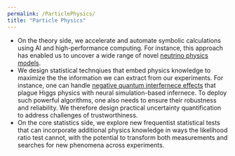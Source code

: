 ```yaml
---
permalink: /ParticlePhysics/
title: "Particle Physics"
---
```

- On the theory side, we accelerate and automate symbolic calculations using AI and high-performance computing. For instance, this approach has enabled us to uncover a wide range of novel [neutrino physics models](https://arxiv.org/abs/2506.08080).
- We design statistical technqiues that embed physics knowledge to maximize the the information we can extract from our experiments. For instance, one can handle [negative quantum interfernece effects](https://arstechnica.com/science/2025/06/how-a-grad-student-got-lhc-data-to-play-nice-with-quantum-interference/) that plague Higgs physics with neural simulation-based infernece. To deploy such powerful algorithms, one also needs to ensure their robustness and reliability. We therefore design practical uncertainty quantification to address challenges of trustworthiness.
- On the core statistics side, we explore new frequentist statistical tests that can incorporate additional physics knowledge in ways the likelihood ratio test cannot, with the potential to transform both measurements and searches for new phenomena across experiments.
